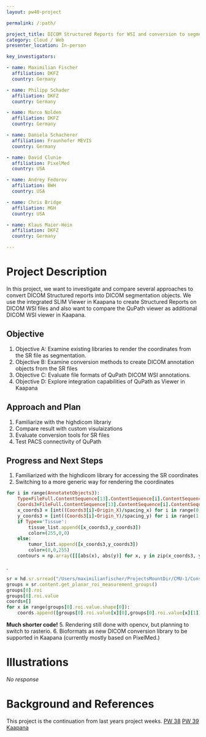 ```yaml
---
layout: pw40-project

permalink: /:path/

project_title: DICOM Structured Reports for WSI and conversion to segmentation object
category: Cloud / Web
presenter_location: In-person

key_investigators:

- name: Maximilian Fischer
  affiliation: DKFZ
  country: Germany

- name: Philipp Schader
  affiliation: DKFZ
  country: Germany

- name: Marco Nolden
  affiliation: DKFZ
  country: Germany

- name: Daniela Schacherer
  affiliation: Fraunhofer MEVIS
  country: Germany

- name: David Clunie
  affiliation: PixelMed
  country: USA

- name: Andrey Fedorov
  affiliation: BWH
  country: USA

- name: Chris Bridge
  affiliation: MGH
  country: USA

- name: Klaus Maier-Hein
  affiliation: DKFZ
  country: Germany

---
```


# Project Description

<!-- Add a short paragraph describing the project. -->

In this project, we want to investigate and compare several approaches to convert DICOM Structured reports into DICOM segmentation objects. We use the integrated SLIM Viewer in Kaapana to create Structured Reports on DICOM WSI files and also want to compare the QuPath viewer as additional DICOM WSI viewer in Kaapana.

## Objective

<!-- Describe here WHAT you would like to achieve (what you will have as end result). -->

1.  Objective A: Examine existing libraries to render the coordinates from the SR file as segmentation.
2.  Objective B: Examine conversion methods to create DICOM annotation objects from the SR files
3.  Objective C: Evaluate file formats of QuPath DICOM WSI annotations.
4.  Objective D: Explore integration capabilities of QuPath as Viewer in Kaapana

## Approach and Plan

<!-- Describe here HOW you would like to achieve the objectives stated above. -->

1.  Familiarize with the highdicom librariy
2.  Compare result with custom visulaizations
3.  Evaluate conversion tools for SR files
4.  Test PACS connectivity of QuPath

## Progress and Next Steps

1. Familiarized with the highdicom library for accessing the SR coordinates
2. Switching to a more generic way for rendering the coordinates
```ruby
for i in range(AnnotatetObjects3):
    Type=FileFull.ContentSequence[13].ContentSequence[i].ContentSequence[2].ConceptCodeSequence[0].CodeMeaning
    Coords3=FileFull.ContentSequence[13].ContentSequence[i].ContentSequence[3].GraphicData
    x_coords3 = [int((Coords3[i]-Origin_X)/spacing_x) for i in range(0, len(Coords3), 3)]
    y_coords3 = [int((Coords3[i]-Origin_Y)/spacing_y) for i in range(1, len(Coords3), 3)]
    if Type=='Tissue':
        tissue_list.append([x_coords3,y_coords3])
        color=(255,0,0)
    else:
        tumor_list.append([x_coords3,y_coords3])
        color=(0,0,255)
    contours = np.array([[[abs(x), abs(y)] for x, y in zip(x_coords3, y_coords3)]], dtype=np.int32)
```
.
```ruby
sr = hd.sr.srread("/Users/maximilianfischer/ProjectsMountDir/CMU-1/Consistent/SR/DICOM/1E447C90/E88940CE/4E17833F.dcm")
groups = sr.content.get_planar_roi_measurement_groups()
groups[0].roi
groups[0].roi.value
coords=[]
for x in range(groups[0].roi.value.shape[0]):
    coords.append([groups[0].roi.value[x][0],groups[0].roi.value[x][1]])
```
**Much shorter code!**
5. Rendering still done with opencv, but planning to switch to rasterio. 
6. Bioformats as new DICOM conversion library to be supported in Kaapana (currently mostly based on PixelMed.)

# Illustrations

<!-- Add pictures and links to videos that demonstrate what has been accomplished. -->

*No response*

# Background and References

<!-- If you developed any software, include link to the source code repository.
     If possible, also add links to sample data, and to any relevant publications. -->

This project is the continuation from last years project weeks.
[PW 38](https://projectweek.na-mic.org/PW38_2023_GranCanaria/Projects/IDC_DICOM_WSI_workflow/)
[PW 39](https://projectweek.na-mic.org/PW39_2023_Montreal/Projects/HistologyAiModelsImportedIntoIdc/)
[Kaapana](https://kaapana.readthedocs.io/en/stable/)
